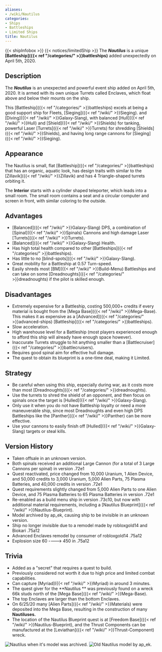 ```yaml
---
aliases:
- /wiki/Nautilus
categories:
- Ships
- Battleships
- Limited Ships
title: Nautilus
---
```


{{< shipInfobox >}} {{< notices/limitedShip >}} The **_Nautilus_** is a unique **[Battleship]({{< ref "/categories/" >}}battleships)** added unexpectedly on April 5th, 2020.

## Description

The **_Nautilus_** is an unexpected and powerful event ship added on April 5th, 2020. It is armed with its own unique Turrets called Enclaves, which float above and below their mounts on the ship.

This [Battleship]({{< ref "/categories/" >}}battleships) excels at being a good support ship for Fleets, [Sieging]({{< ref "/wiki/" >}}Sieging). and [Diving]({{< ref "/wiki/" >}}Galaxy-Slang), with balanced [Hull]({{< ref "/wiki/" >}}Hull) and [Shield]({{< ref "/wiki/" >}}Shields) for tanking, powerful Laser [Turrets]({{< ref "/wiki/" >}}Turrets) for shredding [Shields]({{< ref "/wiki/" >}}Shields), and having long range cannons for [Sieging]({{< ref "/wiki/" >}}Sieging).

## Appearance

The Nautilus is small, flat [Battleship]({{< ref "/categories/" >}}battleships) that has an organic, aquatic look, has design traits with similar to the [Zillavik]({{< ref "/wiki/" >}}Zillavik) and has 4 Triangle-shaped turrets orbiting it.

The **Interior** starts with a cylinder shaped teleporter, which leads into a small room. The small room contains a seat and a circular computer and screen in front, with similar coloring to the outside.

## Advantages

- [Balanced]({{< ref "/wiki/" >}}Galaxy-Slang) DPS, a combination of [Spinal]({{< ref "/wiki/" >}}Spinals) Cannons and high damage Laser [Turrets]({{< ref "/wiki/" >}}Turrets).
- [Balanced]({{< ref "/wiki/" >}}Galaxy-Slang) Health.
- Has high total health compared to other [Battleships]({{< ref "/categories/" >}}battleships).
- Has little to no [blind-spots]({{< ref "/wiki/" >}}Galaxy-Slang).
- Great mobility for a Battleship at 0.57 Turn-speed.
- Easily shreds most [BM]({{< ref "/wiki/" >}}Build-Menu) Battleships and can take on some [Dreadnoughts]({{< ref "/categories/" >}}dreadnoughts) if the pilot is skilled enough.

## Disadvantages

- Extremely expensive for a Battleship, costing 500,000+ credits if every material is bought from the [Mega Base]({{< ref "/wiki/" >}}Mega-Base). This makes it as expensive as a [Advanced]({{< ref "/categories/" >}}advanced-ships) [Battleship]({{< ref "/categories/" >}}battleships).
- Slow acceleration.
- High warehouse level for a Battleship (most players experienced enough to afford this ship will already have enough space however).
- Inaccurate Turrets struggle to hit anything smaller than a [Battlecruiser]({{< ref "/categories/" >}}battlecruisers).
- Requires good spinal aim for effective hull damage.
- The quest to obtain its blueprint is a one-time deal, making it Limited.

## Strategy

- Be careful when using this ship, especially during war, as it costs more than most [Dreadnoughts]({{< ref "/categories/" >}}dreadnoughts).
- Use the turrets to shred the shield of an opponent, and then focus on spinals once the target is [Hulled]({{< ref "/wiki/" >}}Galaxy-Slang).
- Only use it when you do not have Battleship loyalty or need a more maneuverable ship, since most Dreadnoughts and even high DPS Battleships like the [Panther]({{< ref "/wiki/" >}}Panther) can be more effective.
- Use your cannons to easily finish off [Hulled]({{< ref "/wiki/" >}}Galaxy-Slang) targets or steal kills.

## Version History 

- Taken offsale in an unknown version.
- Both spinals received an additional Large Cannon (for a total of 3 Large Cannons per spinal) in version .72e1
- Quest reactivated, price changed from 10,000 Uranium, 1 Alien Device, and 50,000 credits to 3,000 Uranium, 5,000 Alien Parts, 75 Plasma Batteries, and 40,000 credits in version .72e1
- Quest requirements slightly changed from 5,000 Alien Parts to one Alien Device, and 75 Plasma Batteries to 65 Plasma Batteries in version .72e1
- Re-enabled as a build menu ship in version .73c10, but now with additional material requirements, including a [Nautilus Blueprint]({{< ref "/wiki/" >}}Nautilus-Blueprint).
- Model archived by ap_ek, causing ship to be invisible in an unknown version.
- Ship no longer invisible due to a remodel made by robloxgold14 and Biokari .75a12
- Advanced Enclaves remodel by consumer of robloxgold14 .75a12
- Explosion size 60 ----> 450 in .75a12

## Trivia

- Added as a "secret" that requires a quest to build.
- Previously considered not worth it due to high price and limited combat capabilities.
- Can capture [Myriad]({{< ref "/wiki/" >}}Myriad) in around 3 minutes.
- The quest giver for the **Nautilus ** was previously found on a wreck 66k studs north of the [Mega Base]({{< ref "/wiki/" >}}Mega-Base).
- The top Enclaves are larger than the bottom Enclaves.
- On 6/25/20 many [Alien Parts]({{< ref "/wiki/" >}}Materials) were deposited into the Mega Base, resulting in the construction of many **Nautiluses.**
- The location of the Nautilus Blueprint quest is at [Freedom Base]({{< ref "/wiki/" >}}Nautilus-Blueprint), and the Thrust Components can be manufactured at the [Leviathan]({{< ref "/wiki/" >}}Thrust-Component) wreck.

![Nautilus when it's model was
archived.](Nautilus-broken.png "Nautilus when it's model was archived.") ![Old Nautilus model by
ap_ek.](Nautilus-old.png "Old Nautilus model by ap_ek.")